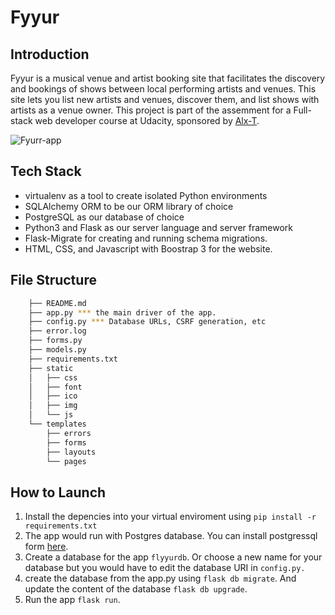 # Fyyur

## Introduction

Fyyur is a musical venue and artist booking site that facilitates the discovery and bookings of shows between local performing artists and venues. This site lets you list new artists and venues, discover them, and list shows with artists as a venue owner.
This project is part of the assemment for a Full-stack web developer course at Udacity, sponsored by [Alx-T](https://www.alx-t.com/).

![Fyurr-app](https://user-images.githubusercontent.com/88405403/199456674-8860b151-bcef-4d95-b55a-2702dd21d1cf.PNG)

## Tech Stack
- virtualenv as a tool to create isolated Python environments
- SQLAlchemy ORM to be our ORM library of choice
- PostgreSQL as our database of choice
- Python3 and Flask as our server language and server framework
- Flask-Migrate for creating and running schema migrations.
- HTML, CSS, and Javascript with Boostrap 3 for the website.

## File Structure
```sh
    ├── README.md
    ├── app.py *** the main driver of the app. 
    ├── config.py *** Database URLs, CSRF generation, etc
    ├── error.log
    ├── forms.py
    ├── models.py
    ├── requirements.txt 
    ├── static
    │   ├── css 
    │   ├── font
    │   ├── ico
    │   ├── img
    │   └── js
    └── templates
        ├── errors
        ├── forms
        ├── layouts
        └── pages
```
 ## How to Launch
 1. Install the depencies into your virtual enviroment using 
      `pip install -r requirements.txt`
 2. The app would run with Postgres database. You can install postgressql form [here](https://www.postgresqltutorial.com/postgresql-python/connect/).
 3. Create a database for the app `flyyurdb`. Or choose a new name for your database but you would have to edit the database URI in `config.py.`
 4. create the database from the app.py using `flask db migrate`. And update the content of the database `flask db upgrade`.
 5. Run the app `flask run`.
 


